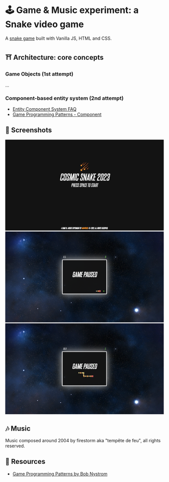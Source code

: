 # 🕹️ Game & Music experiment: a Snake video game

A [snake game](https://en.wikipedia.org/wiki/Snake_(video_game_genre)) built with Vanilla JS, HTML and CSS.

## ⛩️ Architecture: core concepts

### Game Objects (1st attempt)

...

### Component-based entity system (2nd attempt)

- [Entity Component System FAQ](https://github.com/SanderMertens/ecs-faq)
- [Game Programming Patterns - Component](http://gameprogrammingpatterns.com/component.html)

## 📸 Screenshots

<img src="./docs/img01.png" />
<img src="./docs/img02.png" />
<img src="./docs/img03.png" />


## 🎶 Music

Music composed around 2004 by firestorm aka "tempête de feu", all rights reserved.

## 💎 Resources

- [Game Programming Patterns by Bob Nystrom](http://gameprogrammingpatterns.com/contents.html)
